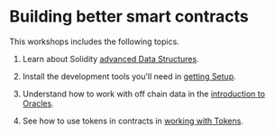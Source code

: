 # Building better smart contracts

This workshops includes the following topics.

1. Learn about Solidity [advanced Data Structures](advanced-data-structures.md).

2. Install the development tools you'll need in [getting Setup](getting-setup.md).

3. Understand how to work with off chain data in the [introduction to Oracles](introduction-to-oracles.md).

4. See how to use tokens in contracts in [working with Tokens](working-with-tokens.md).
